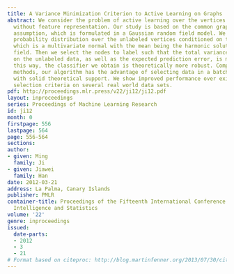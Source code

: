 ```yaml
---
title: A Variance Minimization Criterion to Active Learning on Graphs
abstract: We consider the problem of active learning over the vertices in a graph,
  without feature representation. Our study is based on the common graph smoothness
  assumption, which is formulated in a Gaussian random field model. We analyze the
  probability distribution over the unlabeled vertices conditioned on the label information,
  which is a multivariate normal with the mean being the harmonic solution over the
  field. Then we select the nodes to label such that the total variance of the distribution
  on the unlabeled data, as well as the expected prediction error, is minimized. In
  this way, the classifier we obtain is theoretically more robust. Compared with existing
  methods, our algorithm has the advantage of selecting data in a batch offline mode
  with solid theoretical support. We show improved performance over existing label
  selection criteria on several real world data sets.
pdf: http://proceedings.mlr.press/v22/ji12/ji12.pdf
layout: inproceedings
series: Proceedings of Machine Learning Research
id: ji12
month: 0
firstpage: 556
lastpage: 564
page: 556-564
sections: 
author:
- given: Ming
  family: Ji
- given: Jiawei
  family: Han
date: 2012-03-21
address: La Palma, Canary Islands
publisher: PMLR
container-title: Proceedings of the Fifteenth International Conference on Artificial
  Intelligence and Statistics
volume: '22'
genre: inproceedings
issued:
  date-parts:
  - 2012
  - 3
  - 21
# Format based on citeproc: http://blog.martinfenner.org/2013/07/30/citeproc-yaml-for-bibliographies/
---
```

